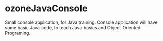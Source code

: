 ozoneJavaConsole
================

Small console application, for Java training. Console application will have some basic Java code, to teach Java basics and Object Oriented Programing.

